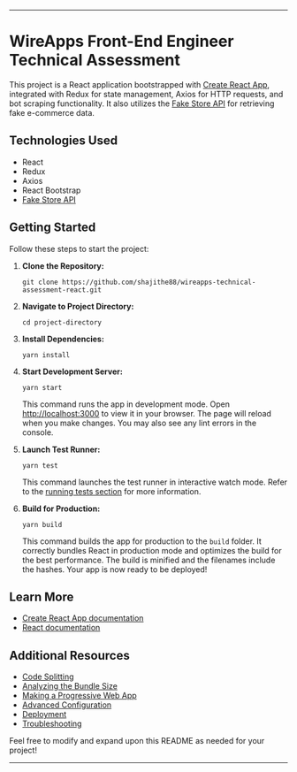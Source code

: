 
---

# WireApps Front-End Engineer Technical Assessment

This project is a React application bootstrapped with [Create React App](https://github.com/facebook/create-react-app), integrated with Redux for state management, Axios for HTTP requests, and bot scraping functionality. It also utilizes the [Fake Store API](https://fakestoreapi.com/) for retrieving fake e-commerce data.

## Technologies Used

- React
- Redux
- Axios
- React Bootstrap
- [Fake Store API](https://fakestoreapi.com/)

## Getting Started

Follow these steps to start the project:

1. **Clone the Repository:**

    ```
    git clone https://github.com/shajithe88/wireapps-technical-assessment-react.git
    ```

2. **Navigate to Project Directory:**

    ```
    cd project-directory
    ```

3. **Install Dependencies:**

    ```
    yarn install
    ```

4. **Start Development Server:**

    ```
    yarn start
    ```

   This command runs the app in development mode. Open [http://localhost:3000](http://localhost:3000) to view it in your browser. The page will reload when you make changes. You may also see any lint errors in the console.

5. **Launch Test Runner:**

    ```
    yarn test
    ```

   This command launches the test runner in interactive watch mode. Refer to the [running tests section](https://facebook.github.io/create-react-app/docs/running-tests) for more information.

6. **Build for Production:**

    ```
    yarn build
    ```

   This command builds the app for production to the `build` folder. It correctly bundles React in production mode and optimizes the build for the best performance. The build is minified and the filenames include the hashes. Your app is now ready to be deployed!

## Learn More

- [Create React App documentation](https://facebook.github.io/create-react-app/docs/getting-started)
- [React documentation](https://reactjs.org/)

## Additional Resources

- [Code Splitting](https://facebook.github.io/create-react-app/docs/code-splitting)
- [Analyzing the Bundle Size](https://facebook.github.io/create-react-app/docs/analyzing-the-bundle-size)
- [Making a Progressive Web App](https://facebook.github.io/create-react-app/docs/making-a-progressive-web-app)
- [Advanced Configuration](https://facebook.github.io/create-react-app/docs/advanced-configuration)
- [Deployment](https://facebook.github.io/create-react-app/docs/deployment)
- [Troubleshooting](https://facebook.github.io/create-react-app/docs/troubleshooting#npm-run-build-fails-to-minify)

Feel free to modify and expand upon this README as needed for your project!

---